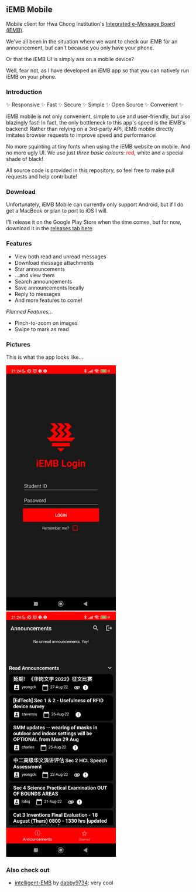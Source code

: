 ## iEMB Mobile
Mobile client for Hwa Chong Institution's [Integrated e-Message Board (iEMB)](https://iemb.hci.edu.sg).

We've all been in the situation where we want to check our iEMB for an announcement, but can't because you only have your phone.

Or that the iEMB UI is simply ass on a mobile device?

Well, fear not, as I have developed an iEMB app so that you can natively run iEMB on your phone.

### Introduction
✨ Responsive ✨ Fast ✨ Secure ✨ Simple ✨ Open Source ✨ Convenient ✨

iEMB mobile is not only convenient, simple to use and user-friendly, but also blazingly fast! In fact, the only bottleneck to this app's speed is the iEMB's backend! Rather than relying on a 3rd-party API, iEMB mobile directly imitates browser requests to improve speed and performance! 

No more squinting at tiny fonts when using the iEMB website on mobile. And no more ugly UI. We use just *three basic colours*: <span style="color:red">red</span>, white and <span style="color:#1a1a1a; background-color:white">a special shade of black</span>!

All source code is provided in this repository, so feel free to make pull requests and help contribute!

### Download
Unfortunately, iEMB Mobile can currently only support Android, but if I do get a MacBook or plan to port to iOS I will.

I'll release it on the Google Play Store when the time comes, but for now, download it in the [releases tab here](https://github.com/UnidentifiedX/iEMB-Mobile/releases/latest).

### Features
- View both read and unread messages
- Download message attachments
- Star announcements
- ...and view them
- Search announcements
- Save announcements locally
- Reply to messages
- And more features to come!

*Planned Features...*
- Pinch-to-zoom on images
- Swipe to mark as read

### Pictures
This is what the app looks like...

<p float="left">
    <img src="https://github.com/UnidentifiedX/iEMB-Mobile/blob/master/Images/login.jpeg?raw=true" alt="login page image" width="300">
    <img src="https://github.com/UnidentifiedX/iEMB-Mobile/blob/master/Images/homepage.jpeg?raw=true" alt="login page image" width="300">
</p>

### Also check out
- [intelligent-EMB](https://iemb.dabby.studio) by [dabby9734](https://github.com/dabby9734): very cool
